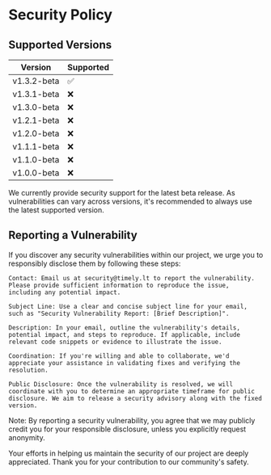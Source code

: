 # Security Policy

## Supported Versions

| Version     | Supported          |
|-------------|--------------------|
| v1.3.2-beta | :white_check_mark: |
| v1.3.1-beta | :x: |
| v1.3.0-beta | :x: |
| v1.2.1-beta | :x:                |
| v1.2.0-beta | :x:                |
| v1.1.1-beta | :x:                |
| v1.1.0-beta | :x:                |
| v1.0.0-beta | :x:                |

We currently provide security support for the latest beta release.
As vulnerabilities can vary across versions, it's recommended to always use the latest supported version.

## Reporting a Vulnerability

If you discover any security vulnerabilities within our project,
we urge you to responsibly disclose them by following these steps:

    Contact: Email us at security@timely.lt to report the vulnerability. Please provide sufficient information to reproduce the issue, including any potential impact.

    Subject Line: Use a clear and concise subject line for your email, such as "Security Vulnerability Report: [Brief Description]".

    Description: In your email, outline the vulnerability's details, potential impact, and steps to reproduce. If applicable, include relevant code snippets or evidence to illustrate the issue.

    Coordination: If you're willing and able to collaborate, we'd appreciate your assistance in validating fixes and verifying the resolution.

    Public Disclosure: Once the vulnerability is resolved, we will coordinate with you to determine an appropriate timeframe for public disclosure. We aim to release a security advisory along with the fixed version.

Note: By reporting a security vulnerability, you agree that we may publicly credit you for your responsible disclosure,
unless you explicitly request anonymity.

Your efforts in helping us maintain the security of our project are deeply appreciated.
Thank you for your contribution to our community's safety.
